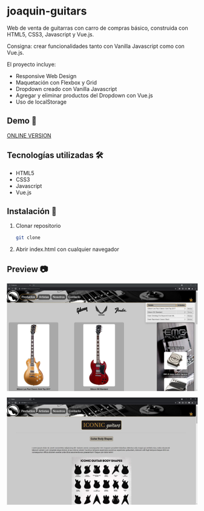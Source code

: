 # joaquin-guitars
Web de venta de guitarras con carro de compras básico, construida con HTML5, CSS3, Javascript y Vue.js.

Consigna: crear funcionalidades tanto con Vanilla Javascript como con Vue.js.

El proyecto incluye:

* Responsive Web Design
* Maquetación con Flexbox y Grid
* Dropdown creado con Vanilla Javascript
* Agregar y eliminar productos del Dropdown con Vue.js
* Uso de localStorage
## Demo 🔗

[ONLINE VERSION](https://joaquin-guitars-3.netlify.app/index.html)

## Tecnologías utilizadas 🛠️

- HTML5
- CSS3
- Javascript
- Vue.js

## Instalación 🔧

1. Clonar repositorio
    ```bash
    git clone
    ```
2. Abrir index.html con cualquier navegador
## Preview 📷

![](./screenshots/productos.JPG)

![](./screenshots/home.JPG)
